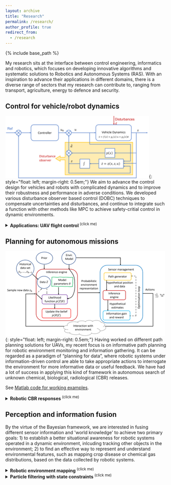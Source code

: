 ```yaml
---
layout: archive
title: "Research"
permalink: /research/
author_profile: true
redirect_from:
  - /research
---
```

{% include base_path %}


My research sits at the interface between control engineering, informatics and robotics, which focuses on developing innovative algorithms and systematic solutions to Robotics and Autonomous Systems (RAS). With an inspiration to advance their applications in different domains, there is a diverse range of sectors that my research can contribute to, ranging from transport, agriculture, energy to defence and security.

## Control for vehicle/robot dynamics 
![image](/images/dobc_diagram.png){: style="float: left; margin-right: 0.5em;"} 
We aim to advance the control design for vehicles and robots with complicated dynamics and to improve their robustness and performance in adverse conditions. We developed various disturbance observer based control (DOBC) techniques to compensate uncertainties and disturbances, and continue to integrate such a function with other methods like MPC to achieve safety-critial control in dynamic environments.   

<details>
	<summary> <b> Applications: UAV flight control </b> <sup>(click me)</sup> </summary> 
	<h3> DOBC design for UAV path-folloiwng </h3>
	{% include youtubePlayer.html id="M_qy1iH7u3M" %}
	<h3> DOBC + MPC for helicopter control  </h3> 
	{% include youtubePlayer.html id="TXJjf8RHnIk" %}
	
</details>  

## Planning for autonomous missions
![image](/images/IPP_diagram.png){: style="float: left; margin-right: 0.5em;"} 
Having worked on different path planning solutions for UAVs, my recent focus is on informative path planning for robotic environment monitoring and information gathering. It can be regarded as a paradigm of “planning for data”, where robotic systems under information-driven control are able to take appropriate actions to interrogate the environment for more informative data or useful feedback. We have had a lot of success in applying this kind of framework in autonomous search of unknown chemical, biological, radiological (CBR) releases. 

See [Matlab code for working examples](https://github.com/lcj-1234/AutoSTE). 

<details>
	<summary> <b> Robotic CBR responses </b> <sup>(click me)</sup> </summary>
	<h3> Information path planning for robotic source term estimation </h3>
	{% include youtubePlayer.html id="NdbED6RTZyI" %}
	<h3> Autonomous airbrone search in cluttered environments </h3>
	{% include youtubePlayer.html id="_Sou67QbVqo" %} 
	
</details>  

<!---
<details>
	<summary> <b> Coverage path planning </b> <sup>(click me)</sup> </summary>
	<h3> <a href="https://onlinelibrary.wiley.com/doi/full/10.1002/rob.21928"> Decomposition‐based mission planning for fixed‐wing UAVs surveying in wind </a> </h3>
	<img src="/images/cpp_remotesensing.png" width="50%">
	
</details>
-->

## Perception and information fusion 

By the virtue of the Bayesian framework, we are interested in fusing different sensor information and 'world knowledge' to achieve two primary goals: 1) to establish a better situational awareness for robotic systems operated in a dynamic environment, inlcuding tracking other objects in the environment; 2) to find an effective way to represent and understand environmental features, such as mapping crop disease or chemical gas distributions, based on the data collected by robotic systems.


<details>
	<summary> <b> Robotic environment mapping </b> <sup>(click me)</sup> </summary>
	<h3> <a href="https://ieeexplore.ieee.org/abstract/document/10057445"> Structurally aware 3D gas distribution mapping using belief propagation </a>  </h3>
	{% include youtubePlayer.html id="crAJd4afW8c" %}
</details>  


<details>
	<summary> <b> Particle filtering with state constraints </b> <sup>(click me)</sup> </summary>
	<p> <a href="https://ieeexplore.ieee.org/abstract/document/7742936"> An auxiliary particle filtering algorithm with inequality constraints </a></p>
	<p> <a href="https://ieeexplore.ieee.org/abstract/document/8676363"> Particle filtering with soft state constraints for target tracking </a></p>
	<img src="/images/CAPF.png" width="50%">
</details>  







